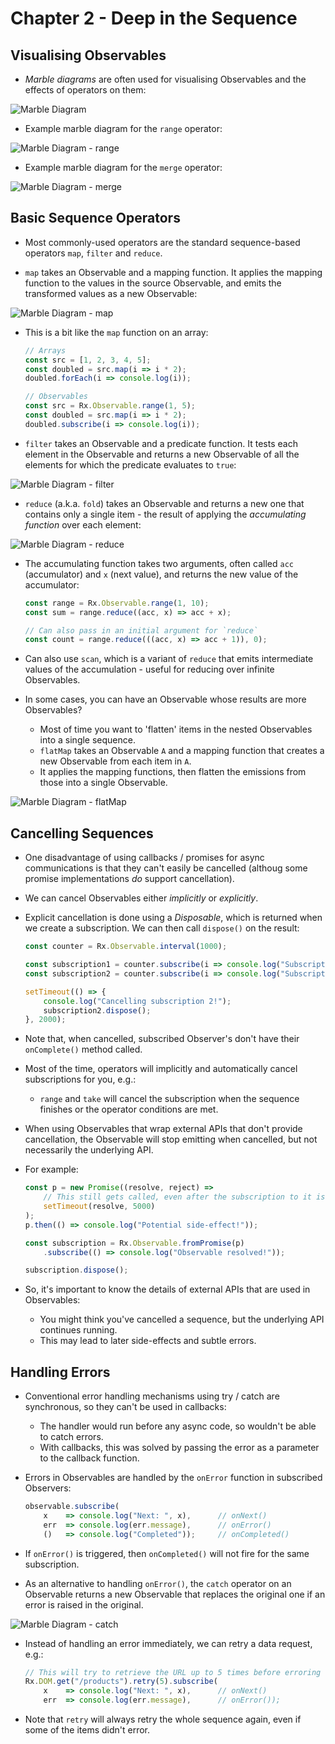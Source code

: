 # Chapter 2 - Deep in the Sequence

## Visualising Observables

- _Marble diagrams_ are often used for visualising Observables and the effects of operators on them:

![Marble Diagram](images/marbleDiagram.png)

- Example marble diagram for the `range` operator:

![Marble Diagram - range](images/rangeDiagram.png)

- Example marble diagram for the `merge` operator:

![Marble Diagram - merge](images/mergeDiagram.png)


## Basic Sequence Operators

- Most commonly-used operators are the standard sequence-based operators `map`, `filter` and `reduce`.

- `map` takes an Observable and a mapping function.  It applies the mapping function to the values in the source Observable, and emits the transformed values as a new Observable:

![Marble Diagram - map](images/mapDiagram.png)

- This is a bit like the `map` function on an array:

    ```javascript
    // Arrays
    const src = [1, 2, 3, 4, 5];
    const doubled = src.map(i => i * 2);
    doubled.forEach(i => console.log(i));

    // Observables
    const src = Rx.Observable.range(1, 5);
    const doubled = src.map(i => i * 2);
    doubled.subscribe(i => console.log(i));
    ```

- `filter` takes an Observable and a predicate function.  It tests each element in the Observable and returns a new Observable of all the elements for which the predicate evaluates to `true`:

![Marble Diagram - filter](images/filterDiagram.png)

- `reduce` (a.k.a. `fold`) takes an Observable and returns a new one that contains only a single item - the result of applying the _accumulating function_ over each element:

![Marble Diagram - reduce](images/reduceDiagram.png)

- The accumulating function takes two arguments, often called `acc` (accumulator) and `x` (next value), and returns the new value of the accumulator:

    ```javascript
    const range = Rx.Observable.range(1, 10);
    const sum = range.reduce((acc, x) => acc + x);

    // Can also pass in an initial argument for `reduce`
    const count = range.reduce(((acc, x) => acc + 1)), 0);
    ```

- Can also use `scan`, which is a variant of `reduce` that emits intermediate values of the accumulation - useful for reducing over infinite Observables.

- In some cases, you can have an Observable whose results are more Observables?
    - Most of time you want to 'flatten' items in the nested Observables into a single sequence.
    - `flatMap` takes an Observable `A` and a mapping function that creates a new Observable from each item in `A`.
    - It applies the mapping functions, then flatten the emissions from those into a single Observable.

![Marble Diagram - flatMap](images/flatMapDiagram.png)


## Cancelling Sequences

- One disadvantage of using callbacks / promises for async communications is that they can't easily be cancelled (althoug some promise implementations _do_ support cancellation).

- We can cancel Observables either _implicitly_ or _explicitly_.

- Explicit cancellation is done using a _Disposable_, which is returned when we create a subscription.  We can then call `dispose()` on the result:

    ```javascript
    const counter = Rx.Observable.interval(1000);

    const subscription1 = counter.subscribe(i => console.log("Subscription 1: ", i));
    const subscription2 = counter.subscribe(i => console.log("Subscription 2: ", i));

    setTimeout(() => {
        console.log("Cancelling subscription 2!");
        subscription2.dispose();
    }, 2000);
    ````

- Note that, when cancelled, subscribed Observer's don't have their `onComplete()` method called.

- Most of the time, operators will implicitly and automatically cancel subscriptions for you, e.g.:
    - `range` and `take` will cancel the subscription when the sequence finishes or the operator conditions are met.

- When using Observables that wrap external APIs that don't provide cancellation, the Observable will stop emitting when cancelled, but not necessarily the underlying API.

- For example:

    ```javascript
    const p = new Promise((resolve, reject) =>
        // This still gets called, even after the subscription to it is disposed
        setTimeout(resolve, 5000)
    );
    p.then(() => console.log("Potential side-effect!"));

    const subscription = Rx.Observable.fromPromise(p)
        .subscribe(() => console.log("Observable resolved!"));

    subscription.dispose();
    ```

- So, it's important to know the details of external APIs that are used in Observables:
    - You might think you've cancelled a sequence, but the underlying API continues running.
    - This may lead to later side-effects and subtle errors.

## Handling Errors

- Conventional error handling mechanisms using try / catch are synchronous, so they can't be used in callbacks:
    - The handler would run before any async code, so wouldn't be able to catch errors.
    - With callbacks, this was solved by passing the error as a parameter to the callback function.

- Errors in Observables are handled by the `onError` function in subscribed Observers:

    ```javascript
    observable.subscribe(
        x    => console.log("Next: ", x),      // onNext()
        err  => console.log(err.message),      // onError()
        ()   => console.log("Completed"));     // onCompleted()
    ```

- If `onError()` is triggered, then `onCompleted()` will not fire for the same subscription.

- As an alternative to handling `onError()`, the `catch` operator on an Observable returns a new Observable that replaces the original one if an error is raised in the original.

![Marble Diagram - catch](images/catchDiagram.png)

- Instead of handling an error immediately, we can retry a data request, e.g.:

    ```javascript
    // This will try to retrieve the URL up to 5 times before erroring
    Rx.DOM.get("/products").retry(5).subscribe(
        x    => console.log("Next: ", x),      // onNext()
        err  => console.log(err.message),      // onError());
    ```

- Note that `retry` will always retry the whole sequence again, even if some of the items didn't error.